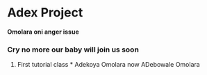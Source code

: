 # Adex Project
**Omolara oni anger issue**
### Cry no more our baby will join us soon
1. First tutorial class
                     * Adekoya Omolara now ADebowale Omolara
